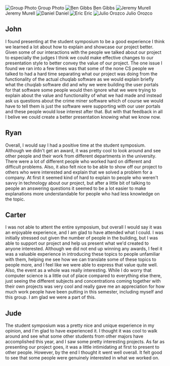 ![Group Photo](https://i.ibb.co/WgxjKx3/img-5200.jpg) Group Photo
![Ben Gibbs](https://i.ibb.co/cJWsvVL/BenGibbs.jpg) Ben Gibbs
![Jeremy Murell](https://i.ibb.co/D79PgVD/Jeremy-Murell.jpg) Jeremy Murell
![Daniel](https://i.ibb.co/PMsshWv/Daniel.jpg) Daniel
![Eric](https://i.ibb.co/RvWBRbc/Eric.jpg) Eric
![Julio Orozco](https://i.ibb.co/rxhMXjD/Julio-Orozco.jpg) Julio Orozco


## John
I found presenting at the student symposium to be a good experience I think we learned a lot about how to explain and showcase our project better. Given some of our interactions with the people we talked about our project to especially the judges I think we could make effective changes to our presentation style to better convey the value of our project. The one issue I found we ran into a few times was that some of the none CS people we talked to had a hard time separating what our project was doing from the functionality of the actual chuqlab software as we would explain briefly what the chuqlab software did and why we were building the user portals for that software some people would then ignore what we were trying to explain about the value and  functionality of what we had made and instead ask us questions about the crime miner software which of course we would have to tell them is just the software were supporting with our user portals and these people would lose interest after that. But with that feedback in all I belive we could create a better presentation knowing what we know now. 

 ## Ryan
Overall, I would say I had a positive time at the student symposium. Although we didn't get an award, it was pretty cool to look around and see other people and their work from different departments in the university. There were a lot of different people who worked hard on different and difficult problems. Also, it also felt nice to be able to show off our project to others who were interested and explain that we solved a problem for a company. At first it seemed kind of hard to explain to people who weren't savvy in technology about our project, but after a little bit of talking to people an answering questions it seemed to be a lot easier to make explanations more understandable for people who had less knowledge on the topic. 

## Carter
I was not able to attent the entire symposium, but overall I would say it was an enjoyable experience, and I am glad to have attended what I could. I was initially stressed out given the number of people in the building, but I was able to support our project and help us present what we'd created to anyone interested. Although we did not end up winning any awards, I feel it was a valuable experience in introducing these topics to people unfamiliar with them, helping me see how we can translate some of these topics to people more, and I feel like we were able to express that value quite well. Also, the event as a whole was really interesting. While I do worry that computer science is a little out of place compared to everything else there, just seeing the different subjects and concentrations coming together with their own projects was very cool and really gave me an appreciation for how much work people have been putting in this semester, including myself and this group. I am glad we were a part of this.

## Jude
The student symposium was a pretty nice and unique experience in my opinion, and I'm glad to have experienced it. I thought it was cool to walk around and see what some other students from other majors have accomplished this year, and I saw some pretty interesting projects. As far as presenting our project goes, it was a little intimidating at first to present to other people. However, by the end I thought it went well overall. It felt good to see that some people were genuinely interested in what we worked on.
